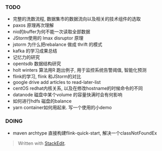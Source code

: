 ### TODO
* 完整的洗数流程, 数据集市的数据流向以及相关的技术组件的选取
* paxos 原理再次理解
* nio的buffer为何不能一次读取全部数据
* JStorm使用的 lmax disruptor 原理
* jstorm 为什么把rebalance 做成 thrift 的模式
* kafka 的学习成果总结
* 记忆力的研究
* opentsdb 数据结构研究
* holt winters 算法用R 跑出例子, 用于监控系统告警阈值, 智能化预测
* flink的学习, flink 和JStorm的对比
* google drive add articles to read-later-list
* centOS redhat内核关系, 以及在修改hostname的时候命令的不同
* datanode 磁盘中某个volume 的容量快满时会有何影响
* 如何进行hdfs 磁盘的balance
* yarn container如何用起来. 写一个使用的小demo


### DOING
* maven archtype 直接构建flink-quick-start, 解决一个classNotFoundEx 



> Written with [StackEdit](https://stackedit.io/).
<!--stackedit_data:
eyJoaXN0b3J5IjpbMTM4NDQ0MDk3NCw5MjEwOTUwMCwtODM1Mz
c2MjcyXX0=
-->